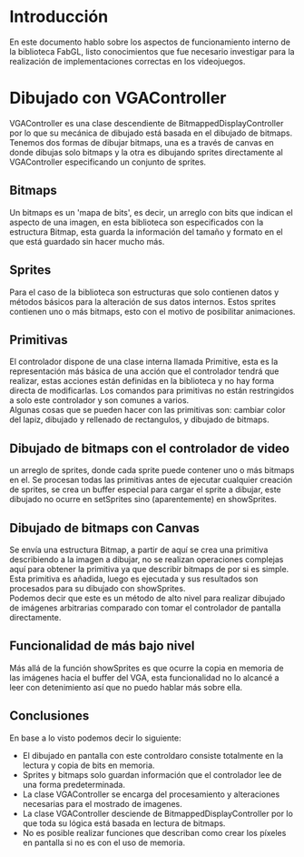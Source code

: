 # Introducción
En este documento hablo sobre los aspectos de funcionamiento interno de la
biblioteca FabGL, listo conocimientos que fue necesario investigar para la
realización de implementaciones correctas en los videojuegos.

# Dibujado con VGAController
VGAController es una clase descendiente de BitmappedDisplayController por lo
que su mecánica de dibujado está basada en el dibujado de bitmaps.
Tenemos dos formas de dibujar bitmaps, una es a través de canvas en donde
dibujas solo bitmaps y la otra es dibujando sprites directamente al
VGAController especificando un conjunto de sprites.

## Bitmaps
Un bitmaps es un 'mapa de bits', es decir, un arreglo con bits que indican
el aspecto de una imagen, en esta biblioteca son especificados con la
estructura Bitmap, esta guarda la información del tamaño y formato en el que
está guardado sin hacer mucho más.

## Sprites
Para el caso de la biblioteca son estructuras que solo contienen datos y
métodos básicos para la alteración de sus datos internos. Estos sprites
contienen uno o más bitmaps, esto con el motivo de posibilitar animaciones.

## Primitivas
El controlador dispone de una clase interna llamada Primitive, esta es la
representación más básica de una acción que el controlador tendrá que
realizar, estas acciones están definidas en la biblioteca y no hay forma
directa de modificarlas. Los comandos para primitivas no están restringidos
a solo este controlador y son comunes a varios.  
Algunas cosas que se pueden hacer con las primitivas son: cambiar color del
lapiz, dibujado y rellenado de rectangulos, y dibujado de bitmaps.

## Dibujado de bitmaps con el controlador de video
un arreglo de sprites, donde cada sprite puede contener
uno o más bitmaps en el. Se procesan todas las primitivas antes de ejecutar
cualquier creación de sprites, se crea un buffer especial para cargar el
sprite a dibujar, este dibujado no ocurre en setSprites sino (aparentemente)
en showSprites.

## Dibujado de bitmaps con Canvas
Se envía una estructura Bitmap, a partir de aquí se crea una primitiva
describiendo a la imagen a dibujar, no se realizan operaciones complejas aquí
para obtener la primitiva ya que describir bitmaps de por si es simple. Esta
primitiva es añadida, luego es ejecutada y sus resultados son procesados para
su dibujado con showSprites.  
Podemos decir que este es un método de alto nivel para realizar dibujado
de imágenes arbitrarias comparado con tomar el controlador de pantalla
directamente. 

## Funcionalidad de más bajo nivel
Más allá de la función showSprites es que ocurre la copia en memoria de las
imágenes hacia el buffer del VGA, esta funcionalidad no lo alcancé a leer con
detenimiento así que no puedo hablar más sobre ella.

## Conclusiones
En base a lo visto podemos decir lo siguiente:
- El dibujado en pantalla con este controldaro consiste totalmente en la
  lectura y copia de bits en memoria.
- Sprites y bitmaps solo guardan información que el controlador lee de una
  forma predeterminada.
- La clase VGAController se encarga del procesamiento y alteraciones
  necesarias para el mostrado de imagenes.
- La clase VGAController desciende de BitmappedDisplayController por lo que
  toda su lógica está basada en lectura de bitmaps.
- No es posible realizar funciones que describan como crear los píxeles en
  pantalla si no es con el uso de memoria.
